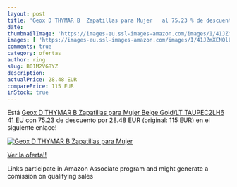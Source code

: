```yaml
---
layout: post
title: 'Geox D THYMAR B  Zapatillas para Mujer   al 75.23 % de descuento'
date: 
thumbnailImage: 'https://images-eu.ssl-images-amazon.com/images/I/41JZmXENQlL._SL200_.jpg'
images: [ 'https://images-eu.ssl-images-amazon.com/images/I/41JZmXENQlL._SL200_.jpg' ]
comments: true
category: ofertas
author: ring
slug: B01M2VG8YZ
description:
actualPrice: 28.48 EUR
comparePrice: 115 EUR
inStock: true
---
```


Está [Geox D THYMAR B  Zapatillas para Mujer  Beige Gold/LT TAUPEC2LH6  41 EU](https://www.amazon.es/dp/B01M2VG8YZ/?tag=tolees-21) con 75.23 de descuento por 28.48 EUR (original: 115 EUR) en el siguiente enlace!

[![Geox D THYMAR B  Zapatillas para Mujer  ](https://images-eu.ssl-images-amazon.com/images/I/41JZmXENQlL._SL200_.jpg)](https://www.amazon.es/dp/B01M2VG8YZ/?tag=tolees-21)

[Ver la oferta!!](https://www.amazon.es/dp/B01M2VG8YZ/?tag=tolees-21)

Links participate in Amazon Associate program and might generate a comission on qualifying sales


